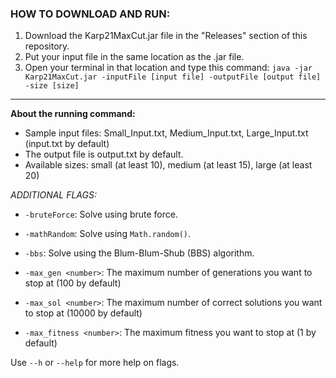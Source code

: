 ### HOW TO DOWNLOAD AND RUN:

1. Download the Karp21MaxCut.jar file in the "Releases" section of this repository.
2. Put your input file in the same location as the .jar file.
3. Open your terminal in that location and type this command: `java -jar Karp21MaxCut.jar -inputFile [input file] -outputFile [output file] -size [size]`
---
**About the running command:**
- Sample input files: Small_Input.txt, Medium_Input.txt, Large_Input.txt (input.txt by default)
- The output file is output.txt by default.
- Available sizes: small (at least 10), medium (at least 15), large (at least 20)


*ADDITIONAL FLAGS:*
- `-bruteForce`: Solve using brute force.
- `-mathRandom`: Solve using `Math.random()`.
- `-bbs`: Solve using the Blum-Blum-Shub (BBS) algorithm.

- `-max_gen <number>`: The maximum number of generations you want to stop at (100 by default)
- `-max_sol <number>`: The maximum number of correct solutions you want to stop at (10000 by default)
- `-max_fitness <number>`: The maximum fitness you want to stop at (1 by default)

Use `--h` or `--help` for more help on flags.
